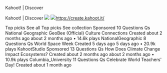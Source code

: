 Kahoot! | Discover

Kahoot! | Discover
![](../_resources/5df205802767cef864d45c1f71d9835f.png)
![](../_resources/11c0fa6c17054f74404849f7557d5b6a.png)https://create.kahoot.it/

Top picks See all Top picks See collection Sponsored 10 Questions Qs National Geographic GeoBee (Official) Culture Connections Created about 2 months ago about 2 months ago • 14.6k plays NationalGeographic 8 Questions Qs World Space Week Created 5 days ago 5 days ago • 20.9k plays KahootStudio Sponsored 13 Questions Qs How Does Climate Change Impact Ecosystems? Created about 2 months ago about 2 months ago • 10.9k plays Columbia_University 11 Questions Qs Celebrate World Teachers' Day! Created about 1 month ago